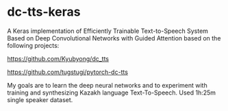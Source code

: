 # dc-tts-keras

A Keras implementation of Efficiently Trainable Text-to-Speech System Based on Deep Convolutional Networks with Guided Attention based on the following projects:

https://github.com/Kyubyong/dc_tts

https://github.com/tugstugi/pytorch-dc-tts

My goals are to learn the deep neural networks and to experiment with training and synthesizing Kazakh language Text-To-Speech. Used 1h:25m single speaker dataset.
